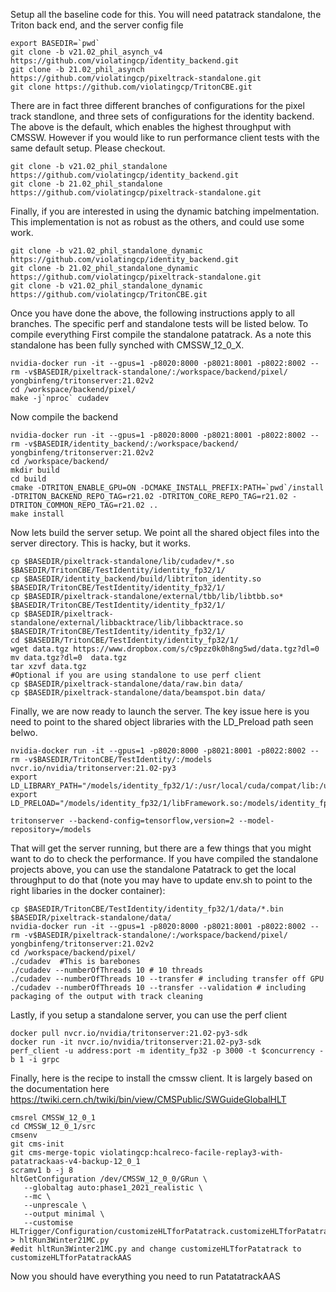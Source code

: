Setup all the baseline code for this. You will need patatrack standalone, the Triton back end, and the server config file

```
export BASEDIR=`pwd` 
git clone -b v21.02_phil_asynch_v4 https://github.com/violatingcp/identity_backend.git 
git clone -b 21.02_phil_asynch https://github.com/violatingcp/pixeltrack-standalone.git 
git clone https://github.com/violatingcp/TritonCBE.git 
```
There are in fact three different branches of configurations for the pixel track standlone, and three sets of configurations for the identity backend. The above is the default, which enables the highest throughput with CMSSW. However if you would like to run performance client tests with the same default setup. Please checkout. 
```
git clone -b v21.02_phil_standalone https://github.com/violatingcp/identity_backend.git 
git clone -b 21.02_phil_standalone https://github.com/violatingcp/pixeltrack-standalone.git 
```
Finally, if you are interested in using the dynamic batching impelmentation. This implementation is not as robust as the others, and could use some work. 
```
git clone -b v21.02_phil_standalone_dynamic https://github.com/violatingcp/identity_backend.git 
git clone -b 21.02_phil_standalone_dynamic  https://github.com/violatingcp/pixeltrack-standalone.git 
git clone -b v21.02_phil_standalone_dynamic https://github.com/violatingcp/TritonCBE.git 
```
Once you have done the above, the following instructions apply to all branches. The specific perf and standalone tests will be listed below. To compile everything
First compile the standalone patatrack. As a note this standalone has been fully synched with CMSSW_12_0_X.

```
nvidia-docker run -it --gpus=1 -p8020:8000 -p8021:8001 -p8022:8002 --rm -v$BASEDIR/pixeltrack-standalone/:/workspace/backend/pixel/ yongbinfeng/tritonserver:21.02v2 
cd /workspace/backend/pixel/ 
make -j`nproc` cudadev 
```
Now compile the backend

```
nvidia-docker run -it --gpus=1 -p8020:8000 -p8021:8001 -p8022:8002 --rm -v$BASEDIR/identity_backend/:/workspace/backend/ yongbinfeng/tritonserver:21.02v2 
cd /workspace/backend/ 
mkdir build 
cd build 
cmake -DTRITON_ENABLE_GPU=ON -DCMAKE_INSTALL_PREFIX:PATH=`pwd`/install -DTRITON_BACKEND_REPO_TAG=r21.02 -DTRITON_CORE_REPO_TAG=r21.02 -DTRITON_COMMON_REPO_TAG=r21.02 .. 
make install 
```
Now lets build the server setup. We point all the shared object files into the server directory. This is hacky, but it works. 

```
cp $BASEDIR/pixeltrack-standalone/lib/cudadev/*.so $BASEDIR/TritonCBE/TestIdentity/identity_fp32/1/ 
cp $BASEDIR/identity_backend/build/libtriton_identity.so                     $BASEDIR/TritonCBE/TestIdentity/identity_fp32/1/ 
cp $BASEDIR/pixeltrack-standalone/external/tbb/lib/libtbb.so*                $BASEDIR/TritonCBE/TestIdentity/identity_fp32/1/ 
cp $BASEDIR/pixeltrack-standalone/external/libbacktrace/lib/libbacktrace.so  $BASEDIR/TritonCBE/TestIdentity/identity_fp32/1/ 
cd $BASEDIR/TritonCBE/TestIdentity/identity_fp32/1/
wget data.tgz https://www.dropbox.com/s/c9pzz0k0h8ng5wd/data.tgz?dl=0  
mv data.tgz?dl=0  data.tgz 
tar xzvf data.tgz 
#Optional if you are using standalone to use perf client
cp $BASEDIR/pixeltrack-standalone/data/raw.bin data/
cp $BASEDIR/pixeltrack-standalone/data/beamspot.bin data/
```
Finally, we are now ready to launch the server. The key issue here is you need to point to the shared object libraries with the LD_Preload path seen belwo. 

```
nvidia-docker run -it --gpus=1 -p8020:8000 -p8021:8001 -p8022:8002 --rm -v$BASEDIR/TritonCBE/TestIdentity/:/models nvcr.io/nvidia/tritonserver:21.02-py3
export LD_LIBRARY_PATH="/models/identity_fp32/1/:/usr/local/cuda/compat/lib:/usr/local/nvidia/lib:/usr/local/nvidia/lib64" 
export LD_PRELOAD="/models/identity_fp32/1/libFramework.so:/models/identity_fp32/1/libCUDACore.so:/models/identity_fp32/1/libtbb.so.2:/models/identity_fp32/1/libCUDADataFormats.so:/models/identity_fp32/1/libCondFormats.so:/models/identity_fp32/1/pluginBeamSpotProducer.so:/models/identity_fp32/1/pluginSiPixelClusterizer.so:/models/identity_fp32/1/pluginValidation.so:/models/identity_fp32/1/pluginPixelTriplets.so:/models/identity_fp32/1/pluginPixelTrackFitting.so::/models/identity_fp32/1/pluginPixelVertexFinding.so:pluginSiPixelRecHits.so:/models/identity_fp32/1/libCUDADataFormats.so" 

tritonserver --backend-config=tensorflow,version=2 --model-repository=/models
```
That will get the server running, but there are a few things that you might want to do to check the performance. If you have compiled the standalone projects above, you can use the standalone Patatrack to get the local throughput to do that (note you may have to update env.sh to point to the right libaries in the docker container): 
```
cp $BASEDIR/TritonCBE/TestIdentity/identity_fp32/1/data/*.bin $BASEDIR/pixeltrack-standalone/data/
nvidia-docker run -it --gpus=1 -p8020:8000 -p8021:8001 -p8022:8002 --rm -v$BASEDIR/pixeltrack-standalone/:/workspace/backend/pixel/ yongbinfeng/tritonserver:21.02v2 
cd /workspace/backend/pixel/ 
./cudadev  #This is barebones
./cudadev --numberOfThreads 10 # 10 threads
./cudadev --numberOfThreads 10 --transfer # including transfer off GPU
./cudadev --numberOfThreads 10 --transfer --validation # including packaging of the output with track cleaning
```

Lastly, if you setup a standalone server, you can use the perf client
```
docker pull nvcr.io/nvidia/tritonserver:21.02-py3-sdk
docker run -it nvcr.io/nvidia/tritonserver:21.02-py3-sdk 
perf_client -u address:port -m identity_fp32 -p 3000 -t $concurrency -b 1 -i grpc 
```

Finally, here is the recipe to install the cmssw client. It is largely based on the documentation here https://twiki.cern.ch/twiki/bin/view/CMSPublic/SWGuideGlobalHLT
```
cmsrel CMSSW_12_0_1
cd CMSSW_12_0_1/src
cmsenv
git cms-init
git cms-merge-topic violatingcp:hcalreco-facile-replay3-with-patatrackaas-v4-backup-12_0_1
scramv1 b -j 8
hltGetConfiguration /dev/CMSSW_12_0_0/GRun \
   --globaltag auto:phase1_2021_realistic \
   --mc \
   --unprescale \
   --output minimal \
   --customise HLTrigger/Configuration/customizeHLTforPatatrack.customizeHLTforPatatrack  > hltRun3Winter21MC.py
#edit hltRun3Winter21MC.py and change customizeHLTforPatatrack to customizeHLTforPatatrackAAS
```
Now you should have everything you need to run PatatatrackAAS




